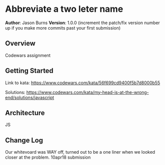 # Abbreviate a two leter name

**Author**: Jason Burns
**Version**: 1.0.0 (increment the patch/fix version number up if you make more commits past your first submission)

## Overview
Codewars assignment

## Getting Started

Link to kata:
https://www.codewars.com/kata/56f699cd9400f5b7d8000b55

Solutions:
https://www.codewars.com/kata/my-head-is-at-the-wrong-end/solutions/javascript

## Architecture
JS

## Change Log
Our whitevoard was WAY off, turned out to be a one liner when we looked closer at the problem.
10apr18 submission